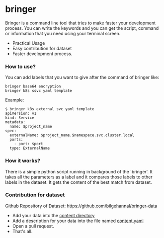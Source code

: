 # bringer

Bringer is a command line tool that tries to make faster your development process. You can write the keywords and you can get the script, command or information that you need using your terminal screen.

* Practical Usage
* Easy contribution for dataset
* Faster development process.

### How to use?

You can add labels that you want to give after the command of bringer like:

    bringer base64 encryption
    bringer k8s ssvc yaml template

Example:

```
$ bringer k8s external svc yaml template
apiVersion: v1
kind: Service
metadata:
  name: $project_name
spec:
  externalName: $project_name.$namespace.svc.cluster.local
  ports:
    - port: $port
  type: ExternalName
```
### How it works?
There is a simple python script running in background of the 'bringer'. It takes all the parameters as a label and it compares those labels to other labels in the dataset. It gets the content of the best match from dataset.

### Contribution for dataset

Github Repository of Dataset: https://github.com/bilgehannal/bringer-data

* Add your data into the [content directory](https://github.com/bilgehannal/bringer-data/tree/main/contents)
* Add a description for your data into the file named [content.yaml](https://github.com/bilgehannal/bringer-data/blob/main/content.yaml)
* Open a pull request.
* That's all.